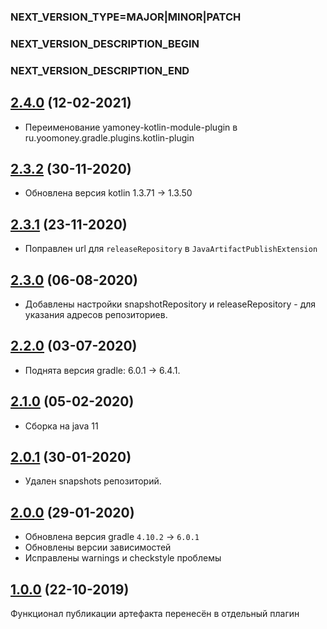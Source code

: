 ### NEXT_VERSION_TYPE=MAJOR|MINOR|PATCH
### NEXT_VERSION_DESCRIPTION_BEGIN
### NEXT_VERSION_DESCRIPTION_END
## [2.4.0](https://bitbucket.yamoney.ru/projects/BACKEND-GRADLE-PLUGINS/repos/java-artifact-publish-plugin/pull-requests/5) (12-02-2021)

* Переименование yamoney-kotlin-module-plugin в ru.yoomoney.gradle.plugins.kotlin-plugin

## [2.3.2](https://bitbucket.yamoney.ru/projects/BACKEND-GRADLE-PLUGINS/repos/java-artifact-publish-plugin/pull-requests/4) (30-11-2020)

* Обновлена версия kotlin 1.3.71 -> 1.3.50

## [2.3.1](https://bitbucket.yamoney.ru/projects/BACKEND-GRADLE-PLUGINS/repos/java-artifact-publish-plugin/pull-requests/3) (23-11-2020)

* Поправлен url для `releaseRepository` в `JavaArtifactPublishExtension`

## [2.3.0](https://bitbucket.yamoney.ru/projects/BACKEND-GRADLE-PLUGINS/repos/java-artifact-publish-plugin/pull-requests/2) (06-08-2020)

* Добавлены настройки snapshotRepository и releaseRepository - для указания адресов репозиториев.

## [2.2.0](https://bitbucket.yamoney.ru/projects/BACKEND-GRADLE-PLUGINS/repos/java-artifact-publish-plugin/pull-requests/1) (03-07-2020)

* Поднята версия gradle: 6.0.1 -> 6.4.1.

## [2.1.0]() (05-02-2020)

* Сборка на java 11

## [2.0.1]() (30-01-2020)

* Удален snapshots репозиторий.

## [2.0.0]() (29-01-2020)

* Обновлена версия gradle `4.10.2` -> `6.0.1`
* Обновлены версии зависимостей
* Исправлены warnings и checkstyle проблемы

## [1.0.0]() (22-10-2019)

Функционал публикации артефакта перенесён в отдельный плагин